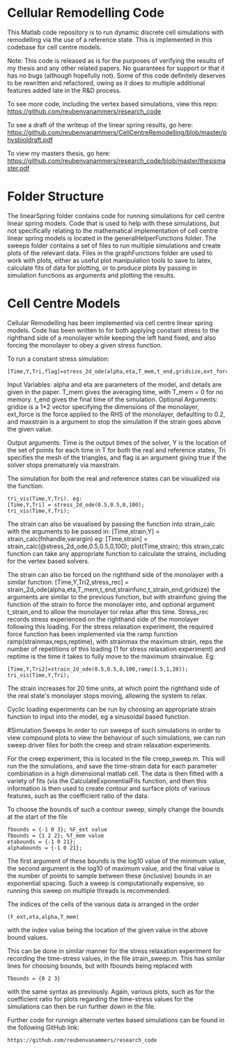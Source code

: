 # Cellular Remodelling Code
This Matlab code repository is to run dynamic discrete cell simulations
with remodelling via the use of a reference state. This is implemented in
this codebase for cell centre models. 

Note: This code is released as is for the purposes of verifying the results of my 
thesis and any other related papers. No guarantees for support or that it has no
bugs (although hopefully not). Some of this code definitely deserves to be rewritten and refactored,
owing as it does to multiple additional features added late in the R&D process.

To see more code, including the vertex based simulations, view this repo:
https://github.com/reubenvanammers/research_code

To see a draft of the writeup of the linear spring results, go here: 
https://github.com/reubenvanammers/CellCentreRemodelling/blob/master/physbioldraft.pdf

To view my masters thesis, go here:
https://github.com/reubenvanammers/research_code/blob/master/thesismaster.pdf

# Folder Structure
The linearSpring folder contains code for running simulations
for cell centre linear spring models. Code that is used to help with these 
simulations, but not specifically relating to the mathematical 
implementation of cell centre linear spring  models is located in
the generalHelperFunctions folder. The sweeps folder contains a set of
files to run multiple simulations and create plots of the relevant data.
Files in the graphFunctions folder are used to work with plots, either
as useful plot manipulation tools to save to latex, calculate fits of data
for plotting, or to produce plots by passing in simulation functions as
arguments and plotting the results. 

# Cell Centre Models
Cellular Remodelling has been implemented via cell centre linear spring
models. Code has been written to for both applying constant stress to the
righthand side of a monolayer while keeping the left hand fixed, and also
forcing the monolayer to obey a given stress function. 


To run a constant stress simulation:
```
[Time,Y,Tri,flag]=stress_2d_ode(alpha,eta,T_mem,t_end,gridsize,ext_force,maxstrain)
```
Input Variables:
alpha and eta are parameters of the model, and details are given in the
paper. T_mem gives the averaging time, with T_mem = 0 for no memory. t_end
gives the final time of the simulation. 
Optional Arguments: gridize is a 1*2 vector specifying the dimensions of 
the monolayer, ext_force is the force applied to the RHS of the monolayer,
defaulting to 0.2, and maxstrain is a argument to stop the simulation if
the strain goes above the given value. 

Output arguments: Time is the output times of the solver, Y is the
location of the set of points for each time in T for both the real and
reference states, Tri specifies the mesh of the triangles, and flag is an
argument giving true if the solver stops prematurely via maxstrain.

The simulation for both the real and reference states can be visualized
via the function:
```
tri_vis(Time,Y,Tri). eg:
[Time,Y,Tri] = stress_2d_ode(0.5,0.5,0,100);
tri_vis(Time,Y,Tri);
```
The strain can also be visualised by passing the function into
strain_calc with the arguments to be passed in:
[Time,strain,Y] = strain_calc(fnhandle,varargin)
eg: 
[Time,strain] = strain_calc(@stress_2d_ode,0.5,0.5,0,100);
plot(Time,strain);
this strain_calc function can take any appropriate function to calculate
the strains, including for the vertex based solvers. 


The strain can also be forced on the righthand side of the monolayer with
a similar function:
[Time,Y,Tri2,stress_rec] = strain_2d_ode(alpha,eta,T_mem,t_end,strainfunc,t_strain_end,gridsize)
the arguments are similar to the previous function, but with strainfunc
giving the function of the strain to force the monolayer into, and
optional argument t_strain_end to allow the monolayer tor relax after this
time. Stress_rec records stress experienced on the righthand side of the
monolayer following this loading. 
For the stress relaxation experiment, the required force function has been
implemented via the ramp function ramp(strainmax,reps,reptime), with
strainmax the maximum strain, reps the number of repetitions of this
loading (1 for stress relaxation experiment) and reptime is the time it
takes to fully move to the maximum strainvalue. Eg:    
```
[Time,Y,Tri2]=strain_2d_ode(0.5,0.5,0,100,ramp(1.5,1,20));
tri_vis(Time,Y,Tri);
```
The strain increases for 20 time units, at which point the righthand side
of the real state's monolayer stops moving, allowing the system to relax.

Cyclic loading experiments can be run by choosing an appropriate strain
function to input into the model, eg a sinusoidal based function. 

#Simulation Sweeps
In order to run sweeps of such simulations in order to view compound plots
to view the behaviour of such simulations, we can run sweep driver files
for both the creep and strain relaxation experiments.

For the creep experiment, this is located in the file
creep_sweep.m. This will run the the simulations, and save
the time-strain data for each parameter combination in a high dimensional
matlab cell. The data is then fitted with a variety of fits (via the
CalculateExponentialFits function, and then this information is then used
to create contour and surface plots of various features, such as the 
coefficient ratio of the data. 

To choose the bounds of such a contour sweep, simply change the bounds at
the start of the file
```
fbounds = {-1 0 3}; %F_ext value
Tbounds = {1 2 2}; %T_mem value
etabounds = {-1 0 21};
alphabounds = {-1 0 21};
```
The first argument of these bounds is the log10 value of the minimum
value, the second argument is the log10 of maximum value, and the final
value is the number of points to sample between these (inclusive) bounds
in an exponential spacing. Such a sweep is computationally expensive, so
running this sweep on multiple threads is recommended.

The indices of the cells of the various data is arranged in the order
```
(F_ext,eta,alpha,T_mem)
````
with the index value being the location of the
given value in the above bound values. 

This can be done in similar manner for the stress relaxation experiment
for recording the time-stress values, in the file strain_sweep.m.
This has similar lines for choosing bounds, but with fbounds being
replaced with
```
Tbounds = {0 2 3}
```
with the same syntax as previously.
Again, various plots, such as for the coefficient ratio for plots
regarding the time-stress values for the simulations can then be run
further down in the file.

Further code for runnign alternate vertex based simulations can be found
in the following GitHub link:
```
https://github.com/reubenvanammers/research_code 
````
